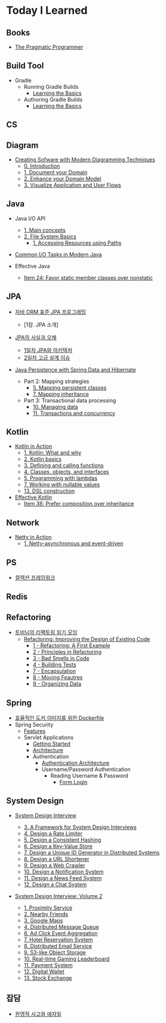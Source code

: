 # Today I Learned

## Books

- [The Pragmatic Programmer](books/tpp.md)

## Build Tool

- Gradle
  - Running Gradle Builds
    - [Learning the Basics](build-tool/gradle/running-builds/basics.md)
  - Authoring Gradle Builds
    - [Learning the Basics](build-tool/gradle/authoring-builds/basics.md)

## CS

## Diagram

- [Creating Sofware with Modern Diagramming Techniques](https://pragprog.com/titles/apdiag/creating-software-with-modern-diagramming-techniques/)
  - [0. Introduction](diagram/mermaid/00-intro.md)
  - [1. Document your Domain](diagram/mermaid/01-document-domain.md)
  - [2. Enhance your Domain Model](diagram/mermaid/02-enhance-domain.md)
  - [3. Visualize Application and User Flows](diagram/mermaid/03-user-flows.md)

## Java

- Java I/O API
  - [1. Main concepts](java/java-io-api/01-main-concepts/main-concepts.md)
  - [2. File System Basics](java/java-io-api/02-file-system/)
    - [1. Accessing Resources using Paths](java/java-io-api/02-file-system/01-accessing-resource-using-paths.md)
  

- [Common I/O Tasks in Modern Java](java/common-io-tasks-in-modern-java.md)

- Effective Java
  - [Item 24: Favor static member classes over nonstatic](java/effective-java/04-classes-interfaces/item24.md)

## JPA

- [자바 ORM 표준 JPA 프로그래밍](http://www.acornpub.co.kr/book/jpa-programmig)
  - [1장. JPA 소개]

- [JPA의 사실과 오해](https://event-us.kr/choyoungho/event/98186)
  - [1일차 JPA와 아키텍처](jpa/사실과오해/orm-and-architecture)
  - [2일차 고급 설계 이슈](jpa/사실과오해/2-advanced-design-issues.md)

- [Java Persistence with Spring Data and Hibernate](https://www.manning.com/books/java-persistence-with-spring-data-and-hibernate)
  - Part 2: Mapping strategies
    - [5. Mapping persistent classes](jpa/java-persistence/05-mapping-persistent-classes.md)
    - [7. Mapping inheritance](jpa/java-persistence/07-mapping-inheritance.md)
  - Part 3: Transactional data processing
    - [10. Managing data](jpa/java-persistence/10-managing-data.md)
    - [11. Transactions and concurrency](jpa/java-persistence/11-transactions-and-concurrency.md)

## Kotlin

- [Kotlin in Action](https://www.manning.com/books/kotlin-in-action-second-edition)
  - [1. Kotlin: What and why](kotlin/kia/01-what-and-why.md)
  - [2. Kotlin basics](kotlin/kia/02-basics.md)
  - [3. Defining and calling functions](kotlin/kia/03-functions.md)
  - [4. Classes, objects, and interfaces](kotlin/kia/04-classes.md)
  - [5. Programming with lambdas](kotlin/kia/05-lambdas.md)
  - [7. Working with nullable values](kotlin/kia/07-nullable.md)
  - [13. DSL construction](kotlin/kia/13-dsl.md)
- [Effective Kotlin](https://kt.academy/book/effectivekotlin)
  - [Item 36: Prefer composition over inheritance](kotlin/effective-kotlin/36-composition-over-inheritance.md)

## Network

- [Netty in Action](https://www.manning.com/books/netty-in-action)
  - [1. Netty-asynchronous and event-driven](https://github.com/giwankim/netty-in-action/blob/main/docs/ch01/ch01.md)

## PS

- [컬렉션 프레임워크](ps/collections.md)

## Redis

## Refactoring

- [토비님의 리팩토링 읽기 모임](https://discord.com/channels/687618003717587011/1327448191091867783)
  - [Refactoring: Improving the Design of Existing Code](https://martinfowler.com/books/refactoring.html)
    - [1 - Refactoring: A First Example](https://github.com/giwankim/refactoring/blob/main/docs/ch01.md)
    - [2 - Principles in Refactoring](https://github.com/giwankim/refactoring/blob/main/docs/ch02.md)
    - [3 - Bad Smells in Code](https://github.com/giwankim/refactoring/blob/main/docs/ch03.md)
    - [4 - Building Tests](https://github.com/giwankim/refactoring/blob/main/docs/ch04.md)
    - [7 - Encapsulation](https://github.com/giwankim/refactoring/blob/main/docs/ch07.md)
    - [8 - Moving Feautres](https://github.com/giwankim/refactoring/blob/main/docs/ch08.md)
    - [9 - Organizing Data](https://github.com/giwankim/refactoring/blob/main/docs/ch09.md)

## Spring

- [효율적인 도커 이미지를 위한 Dockerfile](spring/dockerfiles.md)
- Spring Security
  - [Features](spring/features.md)
  - Servlet Applications
    - [Getting Started](spring/security/servlet/getting-started.md)
    - [Architecture](spring/security/servlet/architecture.md)
    - Authentication
      - [Authentication Architecture](spring/security/servlet/authentication/architecture.md)
      - Username/Password Authentication
        - Reading Username & Password
          - [Form Login](spring/security/servlet/authentication/username-password/reading-username-password/form.md)

## System Design

- [System Design Interview](https://www.amazon.com/System-Design-Interview-insiders-Second/dp/B08CMF2CQF)
  - [3. A Framework for System Design Interviews](system-design/interview/03-framework.md)
  - [4. Design a Rate Limiter](system-design/interview/04-rate-limiter.md)
  - [5. Design a Consistent Hashing](system-design/interview/05-consistent-hash.md)
  - [6. Design a Key-Value Store](system-design/interview/06-key-value.md)
  - [7. Design a Unique ID Generator in Distributed Systems](system-design/interview/07-id-generator.md)
  - [8. Design a URL Shortener](system-design/interview/08-url-shortener.md)
  - [9. Design a Web Crawler](system-design/interview/09-web-crawler.md)
  - [10. Design a Notification System](system-design/interview/10-notification-system.md)
  - [11. Design a News Feed System](system-design/interview/11-news-feed-system.md)
  - [12. Design a Chat System](system-design/interview/12-chat-system.md)

- [System Design Interview: Volume 2](https://www.amazon.com/dp/1736049119)
  - [1. Proximity Service](system-design/interview2/01-proximity-service.md)
  - [2. Nearby Friends](system-design/interview2/02-nearby-friends.md)
  - [3. Google Maps](system-design/interview2/03-google-maps.md)
  - [4. Distributed Message Queue](system-design/interview2/04-distributed-message-queue.md)
  - [6. Ad Click Event Aggregation](system-design/interview2/06-ad-click-event-aggregation.md)
  - [7. Hotel Reservation System](system-design/interview2/07-hotel-reservation-system.md)
  - [8. Distributed Email Service](system-design/interview2/08-distributed-email-service.md)
  - [9. S3-like Object Storage](system-design/interview2/09-s3-like-object-storage.md)
  - [10. Real-time Gaming Leaderboard](system-design/interview2/10-real-time-gaming-leaderboard.md)
  - [11. Payment System](system-design/interview2/11-payment-system.md)
  - [12. Digital Wallet](system-design/interview2/12-digital-wallet.md)
  - [13. Stock Exchange](system-design/interview2/13-stock-exchange.md)

## 잡담

- [원영적 사고와 에자일](etc/lucky-vicky.md)

